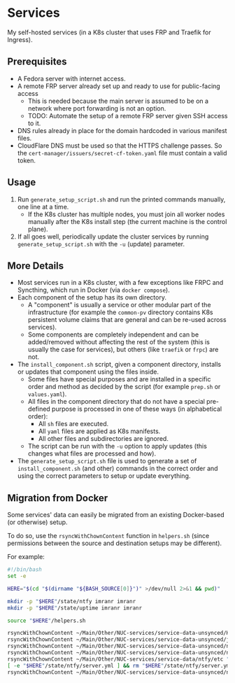 # Services

My self-hosted services (in a K8s cluster that uses FRP and Traefik for Ingress).

## Prerequisites
- A Fedora server with internet access.
- A remote FRP server already set up and ready to use for public-facing access
    - This is needed because the main server is assumed to be on a network where port forwarding is not an option.
    - TODO: Automate the setup of a remote FRP server given SSH access to it.
- DNS rules already in place for the domain hardcoded in various manifest files.
- CloudFlare DNS must be used so that the HTTPS challenge passes. So the `cert-manager/issuers/secret-cf-token.yaml` file must contain a valid token.

## Usage

1. Run `generate_setup_script.sh` and run the printed commands manually, one line at a time.
    - If the K8s cluster has multiple nodes, you must join all worker nodes manually after the K8s install step (the current machine is the control plane).
2. If all goes well, periodically update the cluster services by running `generate_setup_script.sh` with the `-u` (update) parameter.

## More Details

- Most services run in a K8s cluster, with a few exceptions like FRPC and Syncthing, which run in Docker (via `docker compose`).
- Each component of the setup has its own directory.
    - A "component" is usually a service or other modular part of the infrastructure (for example the `common-pv` directory contains K8s persistent volume claims that are general and can be re-used across services).
    - Some components are completely independent and can be added/removed without affecting the rest of the system (this is usually the case for services), but others (like `traefik` or `frpc`) are not.
- The `install_component.sh` script, given a component directory, installs or updates that component using the files inside.
    - Some files have special purposes and are installed in a specific order and method as decided by the script (for example `prep.sh` or `values.yaml`).
    - All files in the component directory that do not have a special pre-defined purpose is processed in one of these ways (in alphabetical order):
        - All `sh` files are executed.
        - All `yaml` files are applied as K8s manifests.
        - All other files and subdirectories are ignored.
    - The script can be run with the `-u` option to apply updates (this changes what files are processed and how).
- The `generate_setup_script.sh` file is used to generate a set of `install_component.sh` (and other) commands in the correct order and using the correct parameters to setup or update everything.

## Migration from Docker

Some services' data can easily be migrated from an existing Docker-based (or otherwise) setup.

To do so, use the `rsyncWithChownContent` function in `helpers.sh` (since permissions between the source and destination setups may be different).

For example:

```bash
#!/bin/bash
set -e

HERE="$(cd "$(dirname "${BASH_SOURCE[0]}")" >/dev/null 2>&1 && pwd)"

mkdir -p "$HERE"/state/ntfy imranr imranr
mkdir -p "$HERE"/state/uptime imranr imranr

source "$HERE"/helpers.sh

rsyncWithChownContent ~/Main/Other/NUC-services/service-data-unsynced/HAConfig "$HERE"/state/homeassistant root 1000
rsyncWithChownContent ~/Main/Other/NUC-services/service-data-unsynced/jellyfin "$HERE"/state/jellyfin 1000 1000
rsyncWithChownContent ~/Main/Other/NUC-services/service-data-unsynced/nextcloud/html "$HERE"/state/nextcloud/data 33 1000
rsyncWithChownContent ~/Main/Other/NUC-services/service-data-unsynced/nextcloud/db "$HERE"/state/nextcloud/db 1000 1000
rsyncWithChownContent ~/Main/Other/NUC-services/service-data/ntfy/etc "$HERE"/state/ntfy 1000 1000
[ -e "$HERE"/state/ntfy/server.yml ] && rm "$HERE"/state/ntfy/server.yml
rsyncWithChownContent ~/Main/Other/NUC-services/service-data-unsynced/nextcloud/db "$HERE"/state/nextcloud/db 1000 1000
```